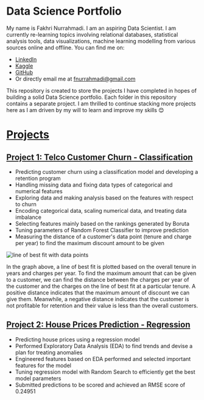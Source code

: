# Data Science Portfolio

My name is Fakhri Nurrahmadi. I am an aspiring Data Scientist. I am currently re-learning topics involving relational databases, statistical analysis tools, data visualizations, machine learning modelling from various sources online and offline. You can find me on:
- [LinkedIn](https://www.linkedin.com/in/fnurrahmadi/)
- [Kaggle](https://www.kaggle.com/hidious)
- [GitHub](https://github.com/fnurrahmadi)
- Or directly email me at fnurrahmadi@gmail.com

This repository is created to store the projects I have completed in hopes of building a solid Data Science portfolio. Each folder in this repository contains a separate project. I am thrilled to continue stacking more projects here as I am driven by my will to learn and improve my skills 😊

# [Projects](https://github.com/fnurrahmadi/data-science-portfolio)

## [Project 1: Telco Customer Churn - Classification](https://github.com/fnurrahmadi/FN-Repo/tree/main/Telco%20Customer%20Churn)
- Predicting customer churn using a classification model and developing a retention program
- Handling missing data and fixing data types of categorical and numerical features
- Exploring data and making analysis based on the features with respect to churn
- Encoding categorical data, scaling numerical data, and treating data imbalance
- Selecting features mainly based on the rankings generated by Boruta
- Tuning parameters of Random Forest Classifier to improve prediction
- Measuring the distance of a customer's data point (tenure and charge per year) to find the maximum discount amount to be given

![line of best fit with data points](https://raw.githubusercontent.com/fnurrahmadi/data-science-portfolio/edd9f521ac68ccb43fa36fc4ac00994bf0cdc4f3/Telco%20Customer%20Churn/img/output_159_1.png)

In the graph above, a line of best fit is plotted based on the overall tenure in years and charges per year. To find the maximum amount that can be given to a customer, we can find the distance between the charges per year of the customer and the charges on the line of best fit at a particular tenure. A positive distance indicates that the maximum amount of discount we can give them. Meanwhile, a negative distance indicates that the customer is not profitable for retention and their value is less than the overall customers.

## [Project 2: House Prices Prediction - Regression](https://github.com/fnurrahmadi/data-science-portfolio/tree/main/House%20Prices%20Prediction)
- Predicting house prices using a regression model
- Performed Exploratory Data Analysis (EDA) to find trends and devise a plan for treating anomalies
- Engineered features based on EDA performed and selected important features for the model
- Tuning regression model with Random Search to efficiently get the best model parameters
- Submitted predictions to be scored and achieved an RMSE score of 0.24951
